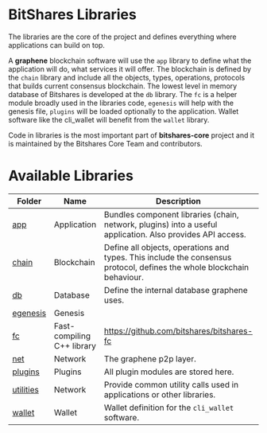 # BitShares Libraries

The libraries are the core of the project and defines everything where applications can build on top.

A **graphene** blockchain software will use the `app` library to define what the application will do, what services it will offer. The blockchain is defined by the `chain` library and include all the objects, types, operations, protocols that builds current consensus blockchain. The lowest level in memory database of Bitshares is developed at the `db` library. The `fc` is a helper module broadly used in the libraries code, `egenesis` will help with the genesis file, `plugins` will be loaded optionally to the application. Wallet software like the cli_wallet will benefit from the `wallet` library.

Code in libraries is the most important part of **bitshares-core** project and it is maintained by the Bitshares Core Team and contributors.
# Available Libraries

Folder | Name | Description | Category | Status
---|---|---|---|---
[app](app) | Application | Bundles component libraries (chain, network, plugins) into a useful application. Also provides API access. | Library | Active 
[chain](chain) | Blockchain | Define all objects, operations and types. This include the consensus protocol, defines the whole blockchain behaviour. | Library | Active 
[db](db) | Database | Define the internal database graphene uses. | Library | Active 
[egenesis](egenesis) | Genesis |  | Library | Active
[fc](fc) | Fast-compiling C++ library | https://github.com/bitshares/bitshares-fc | Library | Active 
[net](net) | Network | The graphene p2p layer. | Library | Active 
[plugins](plugins) | Plugins | All plugin modules are stored here. | Library | Active 
[utilities](utilities) | Network | Provide common utility calls used in applications or other libraries. | Library | Active 
[wallet](wallet) | Wallet | Wallet definition for the `cli_wallet` software. | Library | Active
